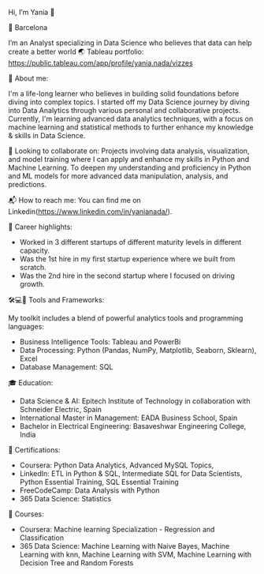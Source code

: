 Hi, I’m Yania 👋 

📍 Barcelona
 
I’m an Analyst specializing in Data Science who believes that data can help create a better world 🌏
Tableau portfolio: https://public.tableau.com/app/profile/yania.nada/vizzes


🌱 About me: 

I'm a life-long learner who believes in building solid foundations before diving into complex topics. I started off my Data Science journey by diving into Data Analytics through various personal and collaborative projects. Currently, I'm learning advanced data analytics techniques, with a focus on machine learning and statistical methods to further enhance my knowledge & skills in Data Science.


🔭 Looking to collaborate on: Projects involving data analysis, visualization, and model training where I can apply and enhance my skills in Python and Machine Learning. To deepen my understanding and proficiency in Python and ML models for more advanced data manipulation, analysis, and predictions.


📬 How to reach me: You can find me on Linkedin(https://www.linkedin.com/in/yanianada/).


🌟 Career highlights:

- Worked in 3 different startups of different maturity levels in different capacity.
- Was the 1st hire in my first startup experience where we built from scratch.
- Was the 2nd hire in the second startup where I focused on driving growth.

🛠️💻📖 Tools and Frameworks:

My toolkit includes a blend of powerful analytics tools and programming languages:

- Business Intelligence Tools: Tableau and PowerBi
- Data Processing: Python (Pandas, NumPy, Matplotlib, Seaborn, Sklearn), Excel
- Database Management: SQL


🎓 Education:
- Data Science & AI: Epitech Institute of Technology in collaboration with Schneider Electric, Spain
- International Master in Management: EADA Business School, Spain
- Bachelor in Electrical Engineering: Basaveshwar Engineering College, India


📜 Certifications:
- Coursera: Python Data Analytics, Advanced MySQL Topics, 
- LinkedIn: ETL in Python & SQL, Intermediate SQL for Data Scientists, Python Essential Training, SQL Essential Training
- FreeCodeCamp: Data Analysis with Python
- 365 Data Science: Statistics


🔎 Courses:
- Coursera: Machine learning Specialization - Regression and Classification
- 365 Data Science: Machine Learning with Naive Bayes, Machine Learning with knn, Machine Learning with SVM, Machine Learning with Decision Tree and Random Forests


<!---
YaniaNada/YaniaNada is a ✨ special ✨ repository because its `README.md` (this file) appears on your GitHub profile.
You can click the Preview link to take a look at your changes.
--->
